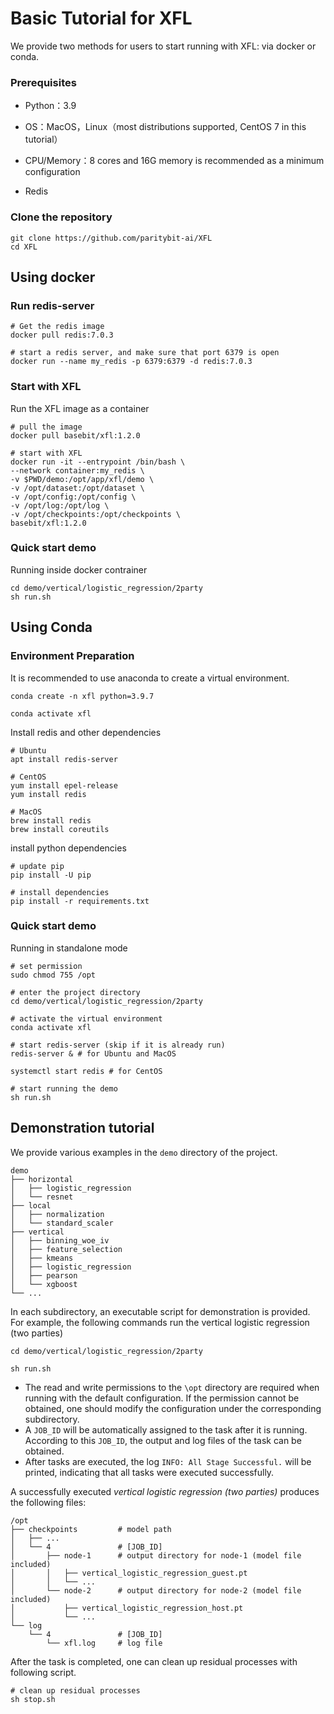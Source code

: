 # Basic Tutorial for XFL

We provide two methods for users to start running with XFL: via docker or conda.

### Prerequisites
* Python：3.9

* OS：MacOS，Linux（most distributions supported, CentOS 7 in this tutorial）

* CPU/Memory：8 cores and 16G memory is recommended as a minimum configuration

* Redis

### Clone the repository
```shell
git clone https://github.com/paritybit-ai/XFL
cd XFL
```

## Using docker

### Run redis-server
```shell
# Get the redis image
docker pull redis:7.0.3

# start a redis server, and make sure that port 6379 is open
docker run --name my_redis -p 6379:6379 -d redis:7.0.3
```

### Start with XFL
Run the XFL image as a container
```shell
# pull the image
docker pull basebit/xfl:1.2.0

# start with XFL
docker run -it --entrypoint /bin/bash \
--network container:my_redis \
-v $PWD/demo:/opt/app/xfl/demo \
-v /opt/dataset:/opt/dataset \
-v /opt/config:/opt/config \
-v /opt/log:/opt/log \
-v /opt/checkpoints:/opt/checkpoints \
basebit/xfl:1.2.0
```

### Quick start demo
Running inside docker contrainer 
```shell
cd demo/vertical/logistic_regression/2party
sh run.sh
```

## Using Conda

### Environment Preparation

It is recommended to use anaconda to create a virtual environment.

```shell
conda create -n xfl python=3.9.7

conda activate xfl
```
Install redis and other dependencies

```shell
# Ubuntu
apt install redis-server

# CentOS
yum install epel-release
yum install redis

# MacOS
brew install redis
brew install coreutils
```

install python dependencies
```shell
# update pip
pip install -U pip

# install dependencies
pip install -r requirements.txt
```

### Quick start demo

Running in standalone mode
```shell
# set permission
sudo chmod 755 /opt

# enter the project directory
cd demo/vertical/logistic_regression/2party

# activate the virtual environment
conda activate xfl

# start redis-server (skip if it is already run)
redis-server & # for Ubuntu and MacOS

systemctl start redis # for CentOS

# start running the demo
sh run.sh
```

## Demonstration tutorial

We provide various examples in the `demo` directory of the project.

```
demo
├── horizontal
│   ├── logistic_regression
│   └── resnet
├── local
│   ├── normalization
│   └── standard_scaler
├── vertical
│   ├── binning_woe_iv
│   ├── feature_selection
│   ├── kmeans
│   ├── logistic_regression
│   ├── pearson
│   └── xgboost
└── ...
```

In each subdirectory, an executable script for demonstration is provided.
For example, the following commands run the vertical logistic regression (two parties)
```
cd demo/vertical/logistic_regression/2party

sh run.sh
```

* The read and write permissions to the `\opt` directory are required when running with the default configuration. If the permission cannot be obtained, one should modify the configuration under the corresponding subdirectory.  
* A `JOB_ID` will be automatically assigned to the task after it is running. According to this `JOB_ID`, the output and log files of the task can be obtained.
* After tasks are executed, the log `INFO: All Stage Successful.` will be printed, indicating that all tasks were executed successfully.

A successfully executed *vertical logistic regression (two parties)* produces the following files:
```
/opt
├── checkpoints         # model path
│   ├── ...
│   └── 4               # [JOB_ID]
│       ├── node-1      # output directory for node-1 (model file included)
│       │   ├── vertical_logistic_regression_guest.pt
│       │   └── ...     
│       └── node-2      # output directory for node-2 (model file included)
│           ├── vertical_logistic_regression_host.pt
│           └── ...     
└── log
    └── 4               # [JOB_ID]
        └── xfl.log     # log file
```
After the task is completed, one can clean up residual processes with following script.
```shell
# clean up residual processes
sh stop.sh
```
